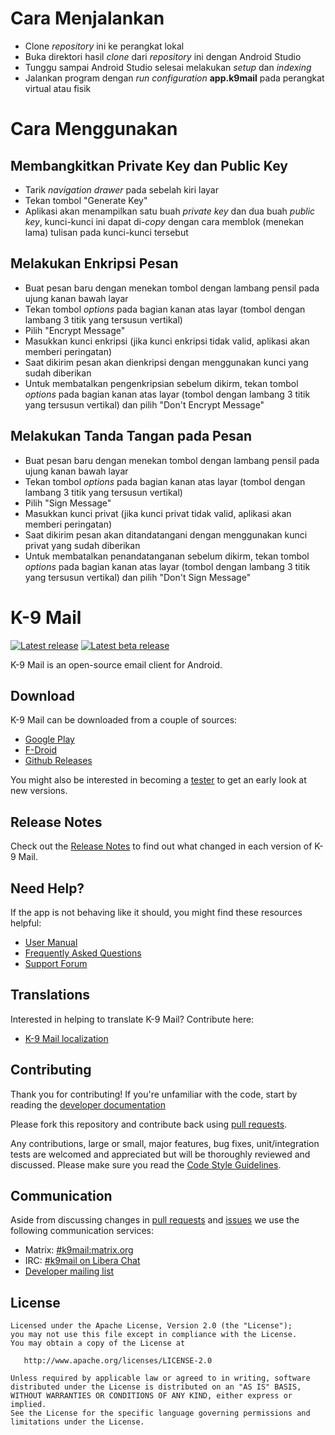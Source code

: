 # Cara Menjalankan
- Clone <i>repository</i> ini ke perangkat lokal
- Buka direktori hasil <i>clone</i> dari <i>repository</i> ini dengan Android Studio
- Tunggu sampai Android Studio selesai melakukan <i>setup</i> dan <i>indexing</i>
- Jalankan program dengan <i>run configuration</i> <b>app.k9mail</b> pada perangkat virtual atau fisik

# Cara Menggunakan
## Membangkitkan Private Key dan Public Key
- Tarik <i> navigation drawer</i> pada sebelah kiri layar
- Tekan tombol "Generate Key"
- Aplikasi akan menampilkan satu buah <i>private key</i> dan dua buah <i>public key</i>, kunci-kunci ini dapat di-<i>copy</i> dengan cara memblok (menekan lama) tulisan pada kunci-kunci tersebut

## Melakukan Enkripsi Pesan
- Buat pesan baru dengan menekan tombol dengan lambang pensil pada ujung kanan bawah layar
- Tekan tombol <i>options</i> pada bagian kanan atas layar (tombol dengan lambang 3 titik yang tersusun vertikal)
- Pilih "Encrypt Message"
- Masukkan kunci enkripsi (jika kunci enkripsi tidak valid, aplikasi akan memberi peringatan)
- Saat dikirim pesan akan dienkripsi dengan menggunakan kunci yang sudah diberikan
- Untuk membatalkan pengenkripsian sebelum dikirm, tekan tombol <i>options</i> pada bagian kanan atas layar (tombol dengan lambang 3 titik yang tersusun vertikal) dan pilih "Don't Encrypt Message"

## Melakukan Tanda Tangan pada Pesan
- Buat pesan baru dengan menekan tombol dengan lambang pensil pada ujung kanan bawah layar
- Tekan tombol <i>options</i> pada bagian kanan atas layar (tombol dengan lambang 3 titik yang tersusun vertikal)
- Pilih "Sign Message"
- Masukkan kunci privat (jika kunci privat tidak valid, aplikasi akan memberi peringatan)
- Saat dikirim pesan akan ditandatangani dengan menggunakan kunci privat yang sudah diberikan
- Untuk membatalkan penandatanganan sebelum dikirm, tekan tombol <i>options</i> pada bagian kanan atas layar (tombol dengan lambang 3 titik yang tersusun vertikal) dan pilih "Don't Sign Message"

# K-9 Mail

[![Latest release](https://img.shields.io/github/release/thundernest/k-9.svg?style=flat-square)](https://github.com/thundernest/k-9/releases/latest)
[![Latest beta release](https://img.shields.io/github/v/release/thundernest/k-9.svg?include_prereleases&style=flat-square)](https://github.com/thundernest/k-9/releases)

K-9 Mail is an open-source email client for Android.

## Download

K-9 Mail can be downloaded from a couple of sources:

- [Google Play](https://play.google.com/store/apps/details?id=com.fsck.k9)
- [F-Droid](https://f-droid.org/repository/browse/?fdid=com.fsck.k9)
- [Github Releases](https://github.com/thundernest/k-9/releases)

You might also be interested in becoming a [tester](https://forum.k9mail.app/t/how-do-i-become-a-beta-tester/68) to get an early look at new versions.

## Release Notes

Check out the [Release Notes](https://github.com/thundernest/k-9/wiki/ReleaseNotes) to find out what changed
in each version of K-9 Mail.

## Need Help?

If the app is not behaving like it should, you might find these resources helpful:

- [User Manual](https://docs.k9mail.app/)
- [Frequently Asked Questions](https://forum.k9mail.app/c/faq)
- [Support Forum](https://forum.k9mail.app/)

## Translations

Interested in helping to translate K-9 Mail? Contribute here:

- [K-9 Mail localization](https://explore.transifex.com/k-9/k9mail/)

## Contributing

Thank you for contributing! If you're unfamiliar with the code, start by reading the [developer documentation](docs/DESIGN.md)

Please fork this repository and contribute back using [pull requests](https://github.com/thundernest/k-9/pulls).

Any contributions, large or small, major features, bug fixes, unit/integration tests are welcomed and appreciated
but will be thoroughly reviewed and discussed.
Please make sure you read the [Code Style Guidelines](https://github.com/thundernest/k-9/wiki/CodeStyle).

## Communication

Aside from discussing changes in [pull requests](https://github.com/thundernest/k-9/pulls) and
[issues](https://github.com/thundernest/k-9/issues) we use the following communication services:

- Matrix: [#k9mail:matrix.org](https://matrix.to/#/#tb-android:mozilla.org)
- IRC: [#k9mail on Libera Chat](https://web.libera.chat/#k9mail)
- [Developer mailing list](https://groups.google.com/forum/#!forum/k-9-dev)

## License

    Licensed under the Apache License, Version 2.0 (the "License");
    you may not use this file except in compliance with the License.
    You may obtain a copy of the License at

       http://www.apache.org/licenses/LICENSE-2.0

    Unless required by applicable law or agreed to in writing, software
    distributed under the License is distributed on an "AS IS" BASIS,
    WITHOUT WARRANTIES OR CONDITIONS OF ANY KIND, either express or implied.
    See the License for the specific language governing permissions and
    limitations under the License.
